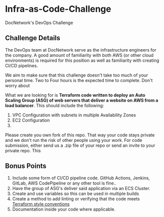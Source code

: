 # Infra-as-Code-Challenge
DocNetwork's DevOps Challenge

## Challenge Details
The DevOps team at DocNetwork serve as the infrastructure engineers for the company. A good amount of familiarity with both AWS (or other cloud environments) is required for this position as well as familiarity with creating CI/CD pipelines.

We aim to make sure that this challenge doesn't take too much of your personal time. Two to Four hours is the expected time to complete. Don't worry about 

What we are looking for is **Terraform code written to deploy an Auto Scaling Group (ASG) of web servers that deliver a website on AWS from a load balancer**. This should include the following:
1. VPC Configuration with subnets in multiple Availability Zones
2. EC2 Configuration
3. 

Please create you own fork of this repo. That way your code stays private and we don't run the risk of other people using your work. For code submission, either send us a .zip file of your repo or send an invite to your private repo. This 

## Bonus Points
1. Include some form of CI/CD pipeline code. GitHub Actions, Jenkins, GitLab, AWS CodePipeline or any other tool is fine..
2. Have the group of ASG's deliver said application via an ECS Cluster.
3. Create and use variables so this can be used in multiple builds
4. Create a method to add linting or verifying that the code meets [Terraform style conventions](https://www.terraform.io/docs/language/syntax/style.html)
5. Documentation inside your code where applicable. 
